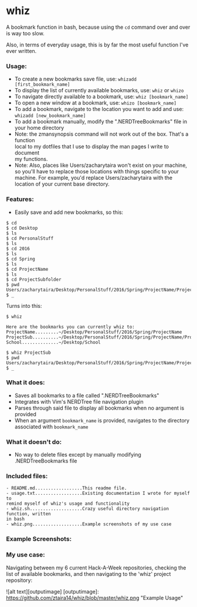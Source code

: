 # whiz
A bookmark function in bash, because using the `cd` command over and over
is way too slow. 

Also, in terms of everyday usage, this is by far the most useful function I've
ever written.

### Usage:
- To create a new bookmarks save file, use: `whizadd [first_bookmark_name]`
- To display the list of currently available bookmarks, use: `whiz` or `whizo`
- To navigate directly available to a bookmark, use: `whiz [bookmark_name]`
- To open a new window at a bookmark, use: `whizo [bookmark_name]`
- To add a bookmark, navigate to the location you want to add and use:
`whizadd [new_bookmark_name]`
- To add a bookmark manually, modify the ".NERDTreeBookmarks" file in your home
directory
- Note: the zmansynopsis command will not work out of the box. That's a function   
local to my dotfiles that I use to display the man pages I write to document  
my functions.
- Note: Also, places like Users/zacharytaira won't exist on your machine, 
so you'll have to replace those locations with things specific to your
machine. For example, you'd replace Users/zacharytaira with the location of 
your current base directory.

### Features:
- Easily save and add new bookmarks, so this:
```
$ cd
$ cd Desktop
$ ls
$ cd PersonalStuff
$ ls
$ cd 2016
$ ls
$ cd Spring
$ ls
$ cd ProjectName
$ ls
$ cd ProjectSubfolder
$ pwd
Users/zacharytaira/Desktop/PersonalStuff/2016/Spring/ProjectName/ProjectSubfolder
$ _
```

Turns into this:
```
$ whiz 

Here are the bookmarks you can currently whiz to:
ProjectName.........~/Desktop/PersonalStuff/2016/Spring/ProjectName
ProjectSub..........~/Desktop/PersonalStuff/2016/Spring/ProjectName/ProjectSubfolder
School..............~/Desktop/School

$ whiz ProjectSub
$ pwd
Users/zacharytaira/Desktop/PersonalStuff/2016/Spring/ProjectName/ProjectSubfolder
$ _
```

### What it does:
- Saves all bookmarks to a file called ".NERDTreeBookmarks"
- Integrates with Vim's NERDTree file navigation plugin
- Parses through said file to display all bookmarks when no argument is provided
- When an argument `bookmark_name` is provided, navigates to the directory  
associated with `bookmark_name`

### What it doesn't do:
- No way to delete files except by manually modifying .NERDTreeBookmarks file

### Included files:
```
- README.md..................This readme file.
- usage.txt..................Existing documentation I wrote for myself to
remind myself of whiz's usage and functionality
- whiz.sh....................Crazy useful directory navigation function, written  
in bash
- whiz.png...................Example screenshots of my use case
```

### Example Screenshots:
### My use case:
Navigating between my 6 current Hack-A-Week repositories, checking the list
of available bookmarks, and then navigating to the 'whiz' project repository:

![alt text][outputimage]
[outputimage]: https://github.com/ztaira14/whiz/blob/master/whiz.png "Example Usage"
